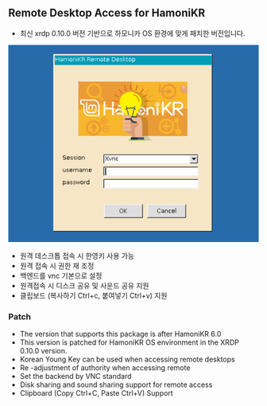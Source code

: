 ## Remote Desktop Access for HamoniKR

 * 최신 xrdp 0.10.0 버전 기반으로 하모니카 OS 환경에 맞게 패치한 버전입니다.

![xrdp](./xrdp.png)

 * 원격 데스크톱 접속 시 한영키 사용 가능
 * 원격 접속 시 권한 재 조정
 * 백엔드를 vnc 기본으로 설정
 * 원격접속 시 디스크 공유 및 사운드 공유 지원
 * 클립보드 (복사하기 Ctrl+c, 붙여넣기 Ctrl+v) 지원

### Patch

* The version that supports this package is after HamoniKR 6.0
* This version is patched for HamoniKR OS environment in the XRDP 0.10.0 version.
* Korean Young Key can be used when accessing remote desktops
* Re -adjustment of authority when accessing remote
* Set the backend by VNC standard
* Disk sharing and sound sharing support for remote access
* Clipboard (Copy Ctrl+C, Paste Ctrl+V) Support 